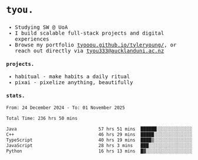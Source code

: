 ## <samp><h3>tyou.</h3></samp>
<samp>
   
   - Studying SW @ UoA
   - I build scalable full-stack projects and digital experiences
   - Browse my portfolio [tyooou.github.io/tyleryoung/](http://tyooou.github.io/tyleryoung/), or reach out directly via [tyou333@aucklanduni.ac.nz](mailto:tyou333@aucklanduni.ac.nz)

#### projects.
- habitual - make habits a daily ritual
- pixai - pixelize anything, beautifully

#### stats.
  <!--START_SECTION:waka-->

```txt
From: 24 December 2024 - To: 01 November 2025

Total Time: 236 hrs 50 mins

Java                               57 hrs 51 mins  ██████░░░░░░░░░░░░░░░░░░░   24.25 %
C++                                46 hrs 29 mins  █████░░░░░░░░░░░░░░░░░░░░   19.48 %
TypeScript                         40 hrs 19 mins  ████▒░░░░░░░░░░░░░░░░░░░░   16.90 %
JavaScript                         28 hrs 3 mins   ███░░░░░░░░░░░░░░░░░░░░░░   11.76 %
Python                             16 hrs 13 mins  █▓░░░░░░░░░░░░░░░░░░░░░░░   06.80 %
```

<!--END_SECTION:waka-->
</samp>
